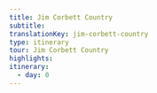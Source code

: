 ```yaml
---
title: Jim Corbett Country
subtitle: 
translationKey: jim-corbett-country
type: itinerary
tour: Jim Corbett Country
highlights: 
itinerary: 
  - day: 0
---
```

